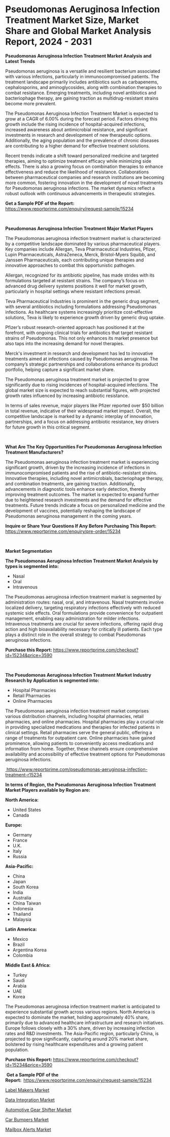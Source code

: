 <p><h1>Pseudomonas Aeruginosa Infection Treatment Market Size, Market Share and Global Market Analysis Report, 2024 - 2031</h1></p><p><strong>Pseudomonas Aeruginosa Infection Treatment Market Analysis and Latest Trends</strong></p>
<p><p>Pseudomonas aeruginosa is a versatile and resilient bacterium associated with various infections, particularly in immunocompromised patients. The treatment landscape primarily includes antibiotics such as carbapenems, cephalosporins, and aminoglycosides, along with combination therapies to combat resistance. Emerging treatments, including novel antibiotics and bacteriophage therapy, are gaining traction as multidrug-resistant strains become more prevalent.</p><p>The Pseudomonas Aeruginosa Infection Treatment Market is expected to grow at a CAGR of 6.00% during the forecast period. Factors driving this growth include the rising incidence of hospital-acquired infections, increased awareness about antimicrobial resistance, and significant investments in research and development of new therapeutic options. Additionally, the aging population and the prevalence of chronic diseases are contributing to a higher demand for effective treatment solutions.</p><p>Recent trends indicate a shift toward personalized medicine and targeted therapies, aiming to optimize treatment efficacy while minimizing side effects. There is also a growing focus on combination therapies to enhance effectiveness and reduce the likelihood of resistance. Collaborations between pharmaceutical companies and research institutions are becoming more common, fostering innovation in the development of novel treatments for Pseudomonas aeruginosa infections. The market dynamics reflect a robust outlook with continuous advancements in therapeutic strategies.</p></p>
<p><strong>Get a Sample PDF of the Report:&nbsp;</strong> <a href="https://www.reportprime.com/enquiry/request-sample/15234">https://www.reportprime.com/enquiry/request-sample/15234</a></p>
<p>&nbsp;</p>
<p><strong>Pseudomonas Aeruginosa Infection Treatment Major Market Players</strong></p>
<p><p>The Pseudomonas aeruginosa infection treatment market is characterized by a competitive landscape dominated by various pharmaceutical players. Key companies include Allergan, Teva Pharmaceutical Industries, Pfizer, Lupin Pharmaceuticals, AstraZeneca, Merck, Bristol-Myers Squibb, and Janssen Pharmaceuticals, each contributing unique therapies and innovative approaches to combat this opportunistic pathogen.</p><p>Allergan, recognized for its antibiotic pipeline, has made strides with its formulations targeted at resistant strains. The company’s focus on advanced drug delivery systems positions it well for market growth, particularly in hospital settings where resistant infections prevail.</p><p>Teva Pharmaceutical Industries is prominent in the generic drug segment, with several antibiotics including formulations addressing Pseudomonas infections. As healthcare systems increasingly prioritize cost-effective solutions, Teva is likely to experience growth driven by generic drug uptake.</p><p>Pfizer’s robust research-oriented approach has positioned it at the forefront, with ongoing clinical trials for antibiotics that target resistant strains of Pseudomonas. This not only enhances its market presence but also taps into the increasing demand for novel therapies.</p><p>Merck's investment in research and development has led to innovative treatments aimed at infections caused by Pseudomonas aeruginosa. The company’s strategic partnerships and collaborations enhance its product portfolio, helping capture a significant market share.</p><p>The Pseudomonas aeruginosa treatment market is projected to grow significantly due to rising incidences of hospital-acquired infections. The global market size is expected to reach substantial figures, with projected growth rates influenced by increasing antibiotic resistance. </p><p>In terms of sales revenue, major players like Pfizer reported over $50 billion in total revenue, indicative of their widespread market impact. Overall, the competitive landscape is marked by a dynamic interplay of innovation, partnerships, and a focus on addressing antibiotic resistance, key drivers for future growth in this critical segment.</p></p>
<p>&nbsp;</p>
<p><strong>What Are The Key Opportunities For Pseudomonas Aeruginosa Infection Treatment Manufacturers?</strong></p>
<p><p>The Pseudomonas aeruginosa infection treatment market is experiencing significant growth, driven by the increasing incidence of infections in immunocompromised patients and the rise of antibiotic-resistant strains. Innovative therapies, including novel antimicrobials, bacteriophage therapy, and combination treatments, are gaining traction. Additionally, advancements in diagnostic tools enhance early detection, thereby improving treatment outcomes. The market is expected to expand further due to heightened research investments and the demand for effective treatments. Future trends indicate a focus on personalized medicine and the development of vaccines, potentially reshaping the landscape of Pseudomonas aeruginosa management in the coming years.</p></p>
<p><strong>Inquire or Share Your Questions If Any Before Purchasing This Report:</strong> <a href="https://www.reportprime.com/enquiry/pre-order/15234">https://www.reportprime.com/enquiry/pre-order/15234</a></p>
<p>&nbsp;</p>
<p><strong>Market Segmentation</strong></p>
<p><strong>The Pseudomonas Aeruginosa Infection Treatment Market Analysis by types is segmented into:</strong></p>
<p><ul><li>Nasal</li><li>Oral</li><li>Intravenous</li></ul></p>
<p><p>The Pseudomonas aeruginosa infection treatment market is segmented by administration routes: nasal, oral, and intravenous. Nasal treatments involve localized delivery, targeting respiratory infections effectively with reduced systemic side effects. Oral formulations provide convenience for outpatient management, enabling easy administration for milder infections. Intravenous treatments are crucial for severe infections, offering rapid drug action and high bioavailability necessary for critically ill patients. Each type plays a distinct role in the overall strategy to combat Pseudomonas aeruginosa infections.</p></p>
<p><strong>Purchase this Report:&nbsp;</strong><a href="https://www.reportprime.com/checkout?id=15234&price=3590">https://www.reportprime.com/checkout?id=15234&price=3590</a></p>
<p>&nbsp;</p>
<p><strong>The Pseudomonas Aeruginosa Infection Treatment Market Industry Research by Application is segmented into:</strong></p>
<p><ul><li>Hospital Pharmacies</li><li>Retail Pharmacies</li><li>Online Pharmacies</li></ul></p>
<p><p>The Pseudomonas aeruginosa infection treatment market comprises various distribution channels, including hospital pharmacies, retail pharmacies, and online pharmacies. Hospital pharmacies play a crucial role in providing specialized medications and therapies for infected patients in clinical settings. Retail pharmacies serve the general public, offering a range of treatments for outpatient care. Online pharmacies have gained prominence, allowing patients to conveniently access medications and information from home. Together, these channels ensure comprehensive availability and accessibility of effective treatment options for Pseudomonas aeruginosa infections.</p></p>
<p><a href="https://www.reportprime.com/pseudomonas-aeruginosa-infection-treatment-r15234">&nbsp;https://www.reportprime.com/pseudomonas-aeruginosa-infection-treatment-r15234</a></p>
<p><strong>In terms of Region, the Pseudomonas Aeruginosa Infection Treatment Market Players available by Region are:</strong></p>
<p>
    <p> <strong> North America: </strong>
        <ul>
            <li>United States</li>
            <li>Canada</li>
        </ul>
        </p> 
    <p> <strong> Europe: </strong>
        <ul>
            <li>Germany</li>
            <li>France</li>
            <li>U.K.</li>
            <li>Italy</li>
            <li>Russia</li>
        </ul>
        </p> 
    <p> <strong> Asia-Pacific: </strong>
        <ul>
            <li>China</li>
            <li>Japan</li>
            <li>South Korea</li>
            <li>India</li>
            <li>Australia</li>
            <li>China Taiwan</li>
            <li>Indonesia</li>
            <li>Thailand</li>
            <li>Malaysia</li>
        </ul>
        </p> 
    <p> <strong> Latin America: </strong>
        <ul>
            <li>Mexico</li>
            <li>Brazil</li>
            <li>Argentina Korea</li>
            <li>Colombia</li>
        </ul>
        </p> 
    <p> <strong> Middle East & Africa: </strong>
        <ul>
            <li>Turkey</li>
            <li>Saudi</li>
            <li>Arabia</li>
            <li>UAE</li>
            <li>Korea</li>
        </ul>
    </p>
    </p>
<p><p>The Pseudomonas aeruginosa infection treatment market is anticipated to experience substantial growth across various regions. North America is expected to dominate the market, holding approximately 40% share, primarily due to advanced healthcare infrastructure and research initiatives. Europe follows closely with a 30% share, driven by increasing infection rates and R&D investments. The Asia-Pacific region, particularly China, is projected to grow significantly, capturing around 20% market share, bolstered by rising healthcare expenditures and a growing patient population.</p></p>
<p><strong>Purchase this Report: </strong><a href="https://www.reportprime.com/checkout?id=15234&price=3590">https://www.reportprime.com/checkout?id=15234&price=3590</a></p>
<p>&nbsp;<strong>Get a Sample PDF of the Report:&nbsp;&nbsp;</strong><a href="https://www.reportprime.com/enquiry/request-sample/15234">https://www.reportprime.com/enquiry/request-sample/15234</a></p>
<p><strong></strong></p>
<p><p><a href="https://medium.com/@ralphyoung1949/label-makers-market-overview-global-market-trends-and-future-prospects-from-2024-to-2031-9fa26b3a6100">Label Makers Market</a></p><p><a href="https://github.com/MelgarBasny/Market-Research-Report-List-1/blob/main/data-integration-market.md">Data Integration Market</a></p><p><a href="https://issuu.com/reportprime-2/docs/automotive-gear-shifter-market-size_541ec7d8e65acb">Automotive Gear Shifter Market</a></p><p><a href="https://issuu.com/reportprime-2/docs/car-bumpers-market-size-2030.pptx_b10145e345085f">Car Bumpers Market</a></p><p><a href="https://medium.com/@ralphyoung1949/the-global-mailbox-alerts-market-is-expected-to-witness-a-compound-annual-growth-rate-cagr-of-4-8257e494e373">Mailbox Alerts Market</a></p></p>